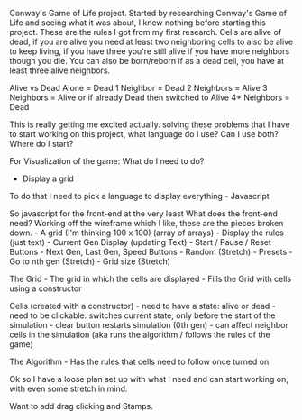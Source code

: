 Conway's Game of Life project.
Started by researching Conway's Game of Life and seeing what it was about, I knew nothing before starting this project. 
These are the rules I got from my first research. Cells are alive of dead, if you are alive you need at least two neighboring cells to also be alive to keep living, if you have three you're still alive if you have more neighbors though you die. You can also be born/reborn if as a dead cell, you have at least three alive neighbors.

Alive vs Dead
Alone = Dead
1 Neighbor = Dead
2 Neighbors = Alive
3 Neighbors = Alive or if already Dead then switched to Alive
4+ Neighbors = Dead

This is really getting me excited actually. solving these problems that I have to start working on this project, what language do I use? Can I use both? Where do I start?


For Visualization of the game:
What do I need to do?
- Display a grid

To do that I need to pick a language to display everything
    - Javascript

So javascript for the front-end at the very least
What does the front-end need?
    Working off the wireframe which I like, these are the pieces broken down.
    - A grid (I'm thinking 100 x 100) (array of arrays)
    - Display the rules (just text)
    - Current Gen Display (updating Text)
    - Start / Pause / Reset Buttons
        - Next Gen, Last Gen, Speed Buttons
        - Random (Stretch)
    - Presets
    - Go to nth gen (Stretch)
    - Grid size (Stretch)

The Grid
    - The grid in which the cells are displayed
    - Fills the Grid with cells using a constructor

Cells (created with a constructor)
    - need to have a state: alive or dead
    - need to be clickable: switches current state, only before the start of the simulation
        - clear button restarts simulation (0th gen)
    - can affect neighbor cells in the simulation (aka runs the algorithm / follows the rules of the game)

The Algorithm
    - Has the rules that cells need to follow once turned on

Ok so I have a loose plan set up with what I need and can start working on, with even some stretch in mind.

Want to add drag clicking and Stamps.